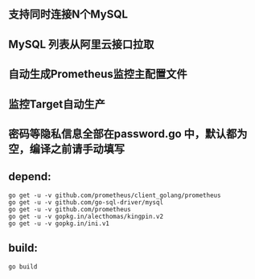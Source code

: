 ## 支持同时连接N个MySQL
## MySQL 列表从阿里云接口拉取
## 自动生成Prometheus监控主配置文件
## 监控Target自动生产
## 密码等隐私信息全部在password.go 中，默认都为空，编译之前请手动填写

## depend:
    go get -u -v github.com/prometheus/client_golang/prometheus
    go get -u -v github.com/go-sql-driver/mysql
    go get -u -v github.com/prometheus
    go get -u -v gopkg.in/alecthomas/kingpin.v2
    go get -u -v gopkg.in/ini.v1

## build:
    go build